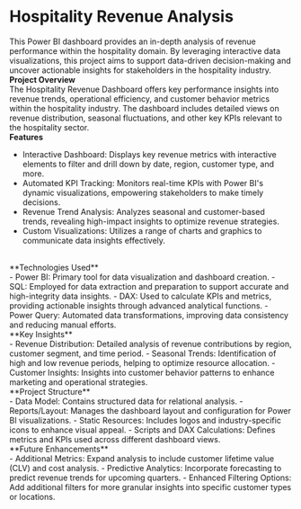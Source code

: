 # Hospitality Revenue Analysis
This Power BI dashboard provides an in-depth analysis of revenue performance within the hospitality domain. By leveraging interactive data visualizations, this project aims to support data-driven decision-making and uncover actionable insights for stakeholders in the hospitality industry.<br>
**Project Overview**<br>
The Hospitality Revenue Dashboard offers key performance insights into revenue trends, operational efficiency, and customer behavior metrics within the hospitality industry. The dashboard includes detailed views on revenue distribution, seasonal fluctuations, and other key KPIs relevant to the hospitality sector.
<br>
**Features**<br>
- Interactive Dashboard: Displays key revenue metrics with interactive elements to filter and drill down by date, region, customer type, and more.
- Automated KPI Tracking: Monitors real-time KPIs with Power BI's dynamic visualizations, empowering stakeholders to make timely decisions.
- Revenue Trend Analysis: Analyzes seasonal and customer-based trends, revealing high-impact insights to optimize revenue strategies.
- Custom Visualizations: Utilizes a range of charts and graphics to communicate data insights effectively.
<br>
**Technologies Used**<br>
- Power BI: Primary tool for data visualization and dashboard creation.
- SQL: Employed for data extraction and preparation to support accurate and high-integrity data insights.
- DAX: Used to calculate KPIs and metrics, providing actionable insights through advanced analytical functions.
- Power Query: Automated data transformations, improving data consistency and reducing manual efforts.
<br>
**Key Insights**<br>
- Revenue Distribution: Detailed analysis of revenue contributions by region, customer segment, and time period.
- Seasonal Trends: Identification of high and low revenue periods, helping to optimize resource allocation.
- Customer Insights: Insights into customer behavior patterns to enhance marketing and operational strategies.
<br>
**Project Structure**<br>
- Data Model: Contains structured data for relational analysis.
- Reports/Layout: Manages the dashboard layout and configuration for Power BI visualizations.
- Static Resources: Includes logos and industry-specific icons to enhance visual appeal.
- Scripts and DAX Calculations: Defines metrics and KPIs used across different dashboard views.
<br>
**Future Enhancements**<br>
- Additional Metrics: Expand analysis to include customer lifetime value (CLV) and cost analysis.
- Predictive Analytics: Incorporate forecasting to predict revenue trends for upcoming quarters.
- Enhanced Filtering Options: Add additional filters for more granular insights into specific customer types or locations.
